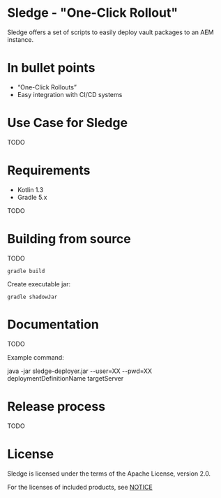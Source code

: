 Sledge - "One-Click Rollout"
============================

Sledge offers a set of scripts to easily deploy vault packages to an AEM instance.


# In bullet points

* “One-Click Rollouts”
* Easy integration with CI/CD systems

# Use Case for Sledge

TODO


# Requirements

* Kotlin 1.3
* Gradle 5.x

TODO


# Building from source

TODO

`gradle build`

Create executable jar:

`gradle shadowJar`

# Documentation

TODO

Example command:

java -jar sledge-deployer.jar --user=XX --pwd=XX deploymentDefinitionName targetServer


# Release process

TODO


# License

Sledge is licensed under the terms of the Apache License, version 2.0.

For the licenses of included products, see [NOTICE](NOTICE.txt)
